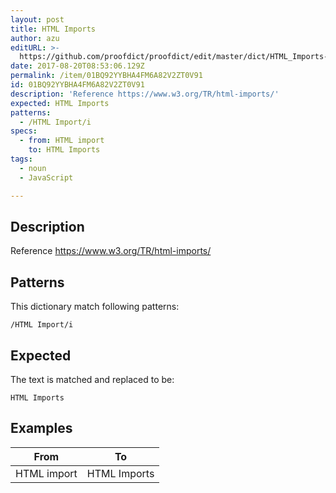 ```yaml
---
layout: post
title: HTML Imports
author: azu
editURL: >-
  https://github.com/proofdict/proofdict/edit/master/dict/HTML_Imports--01BQ92YYBHA4FM6A82V2ZT0V91.yml
date: 2017-08-20T08:53:06.129Z
permalink: /item/01BQ92YYBHA4FM6A82V2ZT0V91
id: 01BQ92YYBHA4FM6A82V2ZT0V91
description: 'Reference https://www.w3.org/TR/html-imports/'
expected: HTML Imports
patterns:
  - /HTML Import/i
specs:
  - from: HTML import
    to: HTML Imports
tags:
  - noun
  - JavaScript

---
```


## Description

Reference https://www.w3.org/TR/html-imports/

## Patterns

This dictionary match following patterns:

    /HTML Import/i

## Expected

The text is matched and replaced to be:

    HTML Imports

## Examples

| From        | To           |
| ----------- | ------------ |
| HTML import | HTML Imports |
